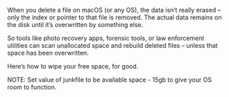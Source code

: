 When you delete a file on macOS (or any OS), the data isn’t really erased – only the index or pointer to that file is removed. The actual data remains on the disk until it’s overwritten by something else.

So tools like photo recovery apps, forensic tools, or law enforcement utilities can scan unallocated space and rebuild deleted files – unless that space has been overwritten.

Here’s how to wipe your free space, for good.

NOTE: Set value of junkfile to be available space - 15gb to give your OS room to function.
